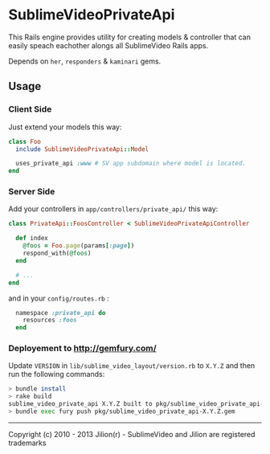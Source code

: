 # SublimeVideoPrivateApi

This Rails engine provides utility for creating models & controller that can easily speach eachother alongs all SublimeVideo Rails apps.

Depends on `her`, `responders` & `kaminari` gems.

## Usage



### Client Side

Just extend your models this way:

``` ruby
class Foo
  include SublimeVideoPrivateApi::Model

  uses_private_api :www # SV app subdomain where model is located.
end
```

### Server Side

Add your controllers in `app/controllers/private_api/` this way:

``` ruby
class PrivateApi::FoosController < SublimeVideoPrivateApiController

  def index
    @foos = Foo.page(params[:page])
    respond_with(@foos)
  end

  # ...
end
```

and in your `config/routes.rb` :

``` ruby
  namespace :private_api do
    resources :foos
  end
```

### Deployement to http://gemfury.com/

Update `VERSION` in `lib/sublime_video_layout/version.rb` to `X.Y.Z` and then run the following commands:

``` bash
> bundle install
> rake build
sublime_video_private_api X.Y.Z built to pkg/sublime_video_private_api-X.Y.Z.gem
> bundle exec fury push pkg/sublime_video_private_api-X.Y.Z.gem
```

------------
Copyright (c) 2010 - 2013 Jilion(r) - SublimeVideo and Jilion are registered trademarks

